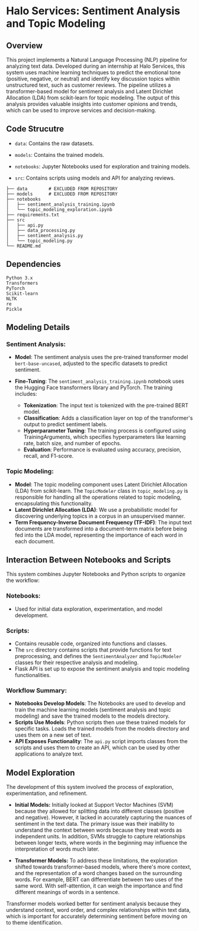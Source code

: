 # Halo Services: Sentiment Analysis and Topic Modeling

  

## Overview

  

This project implements a Natural Language Processing (NLP) pipeline for analyzing text data. Developed during an internship at Halo Services, this system uses machine learning techniques to predict the emotional tone (positive, negative, or neutral) and identify key discussion topics within unstructured text, such as customer reviews. The pipeline utilizes a transformer-based model for sentiment analysis and Latent Dirichlet Allocation (LDA) from scikit-learn for topic modeling. The output of this analysis provides valuable insights into customer opinions and trends, which can be used to improve services and decision-making.


  

## Code Strucutre

  

- ```data```: Contains the raw datasets.

- ```models```: Contains the trained models.

- ```notebooks```: Jupyter Notebooks used for exploration and training models.

- ```src```: Contains scripts using models and API for analyzing reviews.

```
├── data        # EXCLUDED FROM REPOSITORY
├── models      # EXCLUDED FROM REPOSITORY
├── notebooks
│   ├── sentiment_analysis_training.ipynb
│   └── topic_modeling_exploration.ipynb
├── requirements.txt
├── src
│   ├── api.py
│   ├── data_processing.py
│   ├── sentiment_analysis.py
│   └── topic_modeling.py
└── README.md
```

## Dependencies
```
Python 3.x
Transformers
PyTorch
Scikit-learn
NLTK
re
Pickle
```

## Modeling Details

### Sentiment Analysis:

- **Model**: The sentiment analysis uses the pre-trained transformer model ```bert-base-uncased```, adjusted to the specific datasets to predict sentiment.
  
- **Fine-Tuning**: The ```sentiment_analysis_training.ipynb``` notebook uses the Hugging Face transformers library and PyTorch. The training includes:
  - **Tokenization**: The input text is tokenized with the pre-trained BERT model.
  - **Classification**: Adds a classification layer on top of the transformer's output to predict sentiment labels.
  - **Hyperparameter Tuning**: The training process is configured using TrainingArguments, which specifies hyperparameters like learning rate, batch size, and number of epochs.
  - **Evaluation**: Performance is evaluated using accuracy, precision, recall, and F1-score.

### Topic Modeling:

- **Model**: The topic modeling component uses Latent Dirichlet Allocation (LDA) from scikit-learn. The ```TopicModeler``` class in ```topic_modeling.py``` is responsible for handling all the operations related to topic modeling, encapsulating this functionality.
- **Latent Dirichlet Allocation (LDA)**: We use a probabilistic model for discovering underlying topics in a corpus in an unsupervised manner.
- **Term Frequency-Inverse Document Frequency (TF-IDF)**: The input text documents are transformed into a document-term matrix before being fed into the LDA model, representing the importance of each word in each document.

## Interaction Between Notebooks and Scripts

This system combines Jupyter Notebooks and Python scripts to organize the workflow:

### Notebooks:

- Used for initial data exploration, experimentation, and model development.

### Scripts:

- Contains reusable code, organized into functions and classes.
- The ```src``` directory contains scripts that provide functions for text preprocessing, and defines the ```SentimentAnalyzer``` and ```TopicModeler``` classes for their respective analysis and modeling.
- Flask API is set up to expose the sentiment analysis and topic modeling functionalities.

### Workflow Summary:

- **Notebooks Develop Models**: The Notebooks are used to develop and train the machine learning models (sentiment analysis and topic modeling) and save the trained models to the models directory.
- **Scripts Use Models**: Python scripts then use these trained models for specific tasks. Loads the trained models from the models directory and uses them on a new set of text.
- **API Exposes Functionality**: The ```api.py``` script imports classes from the scripts and uses them to create an API, which can be used by other applications to analyze text.

## Model Exploration

The development of this system involved the process of exploration, experimentation, and refinement.

- **Initial Models:** Initially looked at Support Vector Machines (SVM) because they allowed for splitting data into different classes (positive and negative). However, it lacked in accurately capturing the nuances of sentiment in the text data. The primary issue was their inability to understand the context between words because they treat words as independent units. In addition, SVMs struggle to capture relationships between longer texts, where words in the beginning may influence the interpretation of words much later.

- **Transformer Models:** To address these limitations, the exploration shifted towards transformer-based models, where there's more context, and the representation of a word changes based on the surrounding words. For example, BERT can differentiate between two uses of the same word. With self-attention, it can weigh the importance and find different meanings of words in a sentence.

Transformer models worked better for sentiment analysis because they understand context, word order, and complex relationships within text data, which is important for accurately determining sentiment before moving on to theme identification.

